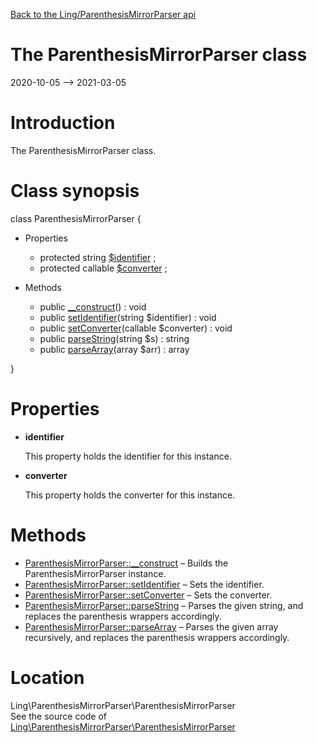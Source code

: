 [Back to the Ling/ParenthesisMirrorParser api](https://github.com/lingtalfi/ParenthesisMirrorParser/blob/master/doc/api/Ling/ParenthesisMirrorParser.md)



The ParenthesisMirrorParser class
================
2020-10-05 --> 2021-03-05






Introduction
============

The ParenthesisMirrorParser class.



Class synopsis
==============


class <span class="pl-k">ParenthesisMirrorParser</span>  {

- Properties
    - protected string [$identifier](#property-identifier) ;
    - protected callable [$converter](#property-converter) ;

- Methods
    - public [__construct](https://github.com/lingtalfi/ParenthesisMirrorParser/blob/master/doc/api/Ling/ParenthesisMirrorParser/ParenthesisMirrorParser/__construct.md)() : void
    - public [setIdentifier](https://github.com/lingtalfi/ParenthesisMirrorParser/blob/master/doc/api/Ling/ParenthesisMirrorParser/ParenthesisMirrorParser/setIdentifier.md)(string $identifier) : void
    - public [setConverter](https://github.com/lingtalfi/ParenthesisMirrorParser/blob/master/doc/api/Ling/ParenthesisMirrorParser/ParenthesisMirrorParser/setConverter.md)(callable $converter) : void
    - public [parseString](https://github.com/lingtalfi/ParenthesisMirrorParser/blob/master/doc/api/Ling/ParenthesisMirrorParser/ParenthesisMirrorParser/parseString.md)(string $s) : string
    - public [parseArray](https://github.com/lingtalfi/ParenthesisMirrorParser/blob/master/doc/api/Ling/ParenthesisMirrorParser/ParenthesisMirrorParser/parseArray.md)(array $arr) : array

}




Properties
=============

- <span id="property-identifier"><b>identifier</b></span>

    This property holds the identifier for this instance.
    
    

- <span id="property-converter"><b>converter</b></span>

    This property holds the converter for this instance.
    
    



Methods
==============

- [ParenthesisMirrorParser::__construct](https://github.com/lingtalfi/ParenthesisMirrorParser/blob/master/doc/api/Ling/ParenthesisMirrorParser/ParenthesisMirrorParser/__construct.md) &ndash; Builds the ParenthesisMirrorParser instance.
- [ParenthesisMirrorParser::setIdentifier](https://github.com/lingtalfi/ParenthesisMirrorParser/blob/master/doc/api/Ling/ParenthesisMirrorParser/ParenthesisMirrorParser/setIdentifier.md) &ndash; Sets the identifier.
- [ParenthesisMirrorParser::setConverter](https://github.com/lingtalfi/ParenthesisMirrorParser/blob/master/doc/api/Ling/ParenthesisMirrorParser/ParenthesisMirrorParser/setConverter.md) &ndash; Sets the converter.
- [ParenthesisMirrorParser::parseString](https://github.com/lingtalfi/ParenthesisMirrorParser/blob/master/doc/api/Ling/ParenthesisMirrorParser/ParenthesisMirrorParser/parseString.md) &ndash; Parses the given string, and replaces the parenthesis wrappers accordingly.
- [ParenthesisMirrorParser::parseArray](https://github.com/lingtalfi/ParenthesisMirrorParser/blob/master/doc/api/Ling/ParenthesisMirrorParser/ParenthesisMirrorParser/parseArray.md) &ndash; Parses the given array recursively, and replaces the parenthesis wrappers accordingly.





Location
=============
Ling\ParenthesisMirrorParser\ParenthesisMirrorParser<br>
See the source code of [Ling\ParenthesisMirrorParser\ParenthesisMirrorParser](https://github.com/lingtalfi/ParenthesisMirrorParser/blob/master/ParenthesisMirrorParser.php)



